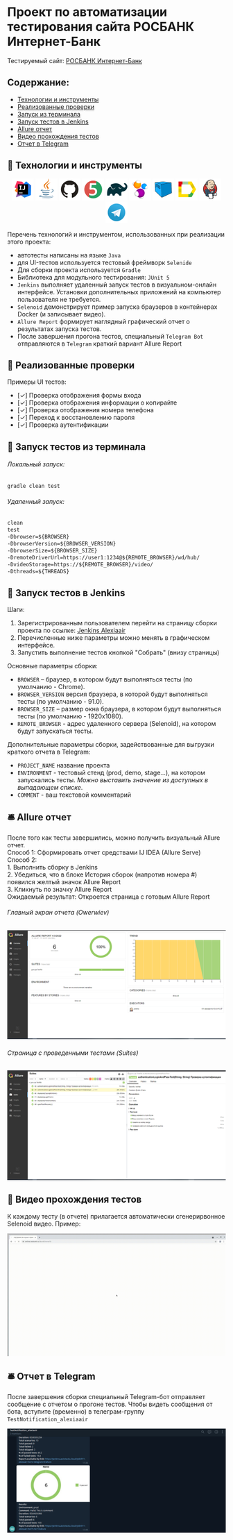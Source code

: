 # Проект по автоматизации тестирования сайта РОСБАНК Интернет-Банк
Тестируемый сайт: <a target="_blank" href="https://online.rosbank.ru/ibank/">РОСБАНК Интернет-Банк</a>

## Содержание:
- [Технологии и инструменты](#watermelon-технологии-и-инструменты)
- [Реализованные проверки](#watermelon-Реализованные-проверки)
- [Запуск из терминала](#watermelon-Запуск-тестов-из-терминала)
- [Запуск тестов в Jenkins](#watermelon-Запуск-тестов-в-Jenkins)
- [Allure отчет](#bellhop_bell-Allure-отчет)
- [Видео прохождения тестов](#watermelon-Видео-прохождения-тестов)
- [Отчет в Telegram](#bellhop_bell-Отчет-в-Telegram)

## :watermelon: Технологии и инструменты

<p align="center">
<a href="https://www.jetbrains.com/idea/"><img src="src\test\resources\images\logo\Idea.svg" width="50" height="50"  alt="IDEA"/></a>
<a href="https://www.java.com/"><img src="src\test\resources\images\logo\Java.svg" width="50" height="50"  alt="Java"/></a>
<a href="https://github.com/"><img src="src\test\resources\images\logo\GitHub.svg" width="50" height="50"  alt="Github"/></a>
<a href="https://junit.org/junit5/"><img src="src\test\resources\images\logo\Junit5.svg" width="50" height="50"  alt="JUnit 5"/></a>
<a href="https://gradle.org/"><img src="src\test\resources\images\logo\Gradle.svg" width="50" height="50"  alt="Gradle"/></a>
<a href="https://selenide.org/"><img src="src\test\resources\images\logo\Selenide.svg" width="50" height="50"  alt="Selenide"/></a>
<a href="https://aerokube.com/selenoid/"><img src="src\test\resources\images\logo\Selenoid.svg" width="50" height="50"  alt="Selenoid"/></a>
<a href="https://github.com/allure-framework/allure2"><img src="src\test\resources\images\logo\Allure.svg" width="50" height="50"  alt="Allure"/></a>
<a href="https://www.jenkins.io/"><img src="src\test\resources\images\logo\Jenkins.svg" width="50" height="50"  alt="Jenkins"/></a>
<a href="https://web.telegram.org/"><img width="50" height="50"  alt="Telegram" src="src\test\resources\images\logo\Telegram.svg"></a>
</p>

Перечень технологий и инструментом, использованных при реализации этого проекта:
- автотесты написаны на языке `Java`
- для UI-тестов используется тестовый фреймворк `Selenide`
- Для сборки проекта используется `Gradle`
- Библиотека для модульного тестирования: `JUnit 5`
- `Jenkins` выполняет удаленный запуск тестов в визуальном-онлайн интерфейсе. Установки дополнительных приложений на компьютер пользователя не требуется.
- `Selenoid` демонстрирует пример запуска браузеров в контейнерах Docker (и записывает видео).
- `Allure Report` формирует наглядный графический отчет о результатах  запуска тестов.
- После завершения прогона тестов, специальный `Telegram Bot` отправляются в `Telegram` краткий вариант Allure Report

## :watermelon: Реализованные проверки
Примеры UI тестов:
- [✓] Проверка отображения формы входа
- [✓] Проверка отображения информации о копирайте
- [✓] Проверка отображения номера телефона
- [✓] Переход к восстановлению пароля
- [✓] Проверка аутентификации

## :watermelon: Запуск тестов из терминала
###### Локальный запуск:
```
gradle clean test
```
###### Удаленный запуск:
```
clean
test
-Dbrowser=${BROWSER}
-DbrowserVersion=${BROWSER_VERSION}
-DbrowserSize=${BROWSER_SIZE}
-DremoteDriverUrl=https://user1:1234@${REMOTE_BROWSER}/wd/hub/
-DvideoStorage=https://${REMOTE_BROWSER}/video/
-Dthreads=${THREADS}
```

## :watermelon: Запуск тестов в Jenkins
Шаги:
1. Зарегистрированным пользователем перейти на страницу сборки проекта по ссылке: <a target="_blank" href="https://jenkins.autotests.cloud/job/011-alexiaair-hw15-rb/">Jenkins Alexiaair</a>
2. Перечисленные ниже параметры можно менять в графическом интерфейсе.
3. Запустить выполнение тестов кнопкой "Собрать" (внизу страницы)

Основные параметры сборки:
- `BROWSER` – браузер, в котором будут выполняться тесты (по умолчанию - Chrome).
- `BROWSER_VERSION` версия браузера, в которой будут выполняться тесты (по умолчанию - 91.0).
- `BROWSER_SIZE` – размер окна браузера, в котором будут выполняться тесты (по умолчанию - 1920x1080).
- `REMOTE_BROWSER` - адрес удаленного сервера (Selenoid), на котором будут запускаться тесты.

Дополнительные параметры сборки, задействованные для выгрузки краткого отчета в Telegram:
- `PROJECT_NAME`  название проекта
- `ENVIRONMENT` - тестовый стенд (prod, demo, stage...), на котором запускались тесты. <i>Можно выставить значение из доступных в выпадающем списке</i>.
- `COMMENT` - ваш текстовой комментарий

## :bellhop_bell: Allure отчет
После того как тесты завершились, можно получить визуальный Allure отчет.
<br>Способ 1: Сформировать отчет средствами IJ IDEA (Allure Serve)
<br>Способ 2:
<br>1. Выполнить сборку в Jenkins
<br>2. Убедиться, что в блоке История сборок (напротив номера #) появился желтый значок Allure Report
<br>3. Кликнуть по значку Allure Report
<br>Ожидаемый результат: Откроется страница с готовым Allure Report

###### Главный экран отчета (Owerwiev)
<p align="center">
<img title="Allure Graphics" src="src\test\resources\images\allure_mian.png">
</p>

###### Страница с проведенными тестами (Suites)
<p align="center">
<img title="Allure Graphics" src="src\test\resources\images\allure_tests.png">
</p>

## :watermelon: Видео прохождения тестов
К каждому тесту (в отчете) прилагается автоматически сгенерирвонное Selenoid видео. Пример:
<p align="center">
  <img title="Selenoid Video" src="src\test\resources\images\video_test.gif" alt="video">
</p>

## :bellhop_bell: Отчет в Telegram
После завершения сборки специальный Telegram-бот отправляет сообщение с отчетом о прогоне тестов.
Чтобы видеть сообщения от бота, вступите (временно) в телеграм-группу `TestNotification_alexiaair`

<p align="center">
<img title="Telegram Bot" src="src\test\resources\images\telegram.png">
</p>